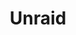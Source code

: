 ---
description: A powerful, easy operating system for servers and storage. Maximize your
  hardware with unmatched flexibility.
episode: 625
link: https://unraid.net/unplugged
shortname: unraid.net-lup
title: Unraid
---